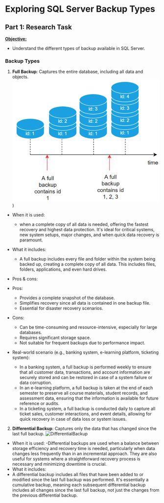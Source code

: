 # Exploring SQL Server Backup Types
## Part 1: Research Task 
<ins>**Objective:**<ins> 
- Understand the different types of backup available in SQL Server. 


### Backup Types
1. **Full Backup**: Captures the entire database, including all data and objects.
   ![img/FullBackup.PNG](https://github.com/FatemaAlsaaidi/Backup/blob/master/img/FullBackup.png))
- When it is used: 
   - when a complete copy of all data is needed, offering the fastest recovery and highest data protection. It's ideal for critical systems, new system setups, major changes, and when quick data recovery is paramount.
- What it includes:
	- A full backup includes every file and folder within the system being backed up, creating a complete copy of all data. This includes files, folders, applications, and even hard drives.
- Pros & cons:
- Pros:
  - Provides a complete snapshot of the database.
  - Simplifies recovery since all data is contained in one backup file.
  - Essential for disaster recovery scenarios.
- Cons:
  - Can be time-consuming and resource-intensive, especially for large databases.
  - Requires significant storage space.
  - Not suitable for frequent backups due to performance impact.

- Real-world scenario (e.g., banking system, e-learning platform, ticketing system):
	- In a banking system, a full backup is performed weekly to ensure that all customer data, transactions, and account information are securely stored and can be restored in case of a system failure or data corruption.
	- In an e-learning platform, a full backup is taken at the end of each semester to preserve all course materials, student records, and assessment data, ensuring that the information is available for future reference or audits.
	- In a ticketing system, a full backup is conducted daily to capture all ticket sales, customer interactions, and event details, allowing for quick recovery in case of data loss or system issues.

2. **Differential Backup**: Captures only the data that has changed since the last full backup.
![DifferentialBackup](img/DifferentialBackup.PNG)
- When it is used:
	-Differential backups are used when a balance between storage efficiency and recovery time is needed, particularly when data changes less frequently than in an incremental approach. They are also useful for systems where a straightforward recovery process is necessary and minimizing downtime is crucial.
- What it includes:
 - A differential backup includes all files that have been added to or modified since the last full backup was performed. It's essentially a cumulative backup, meaning each subsequent differential backup includes all changes since the last full backup, not just the changes from the previous differential backup.







